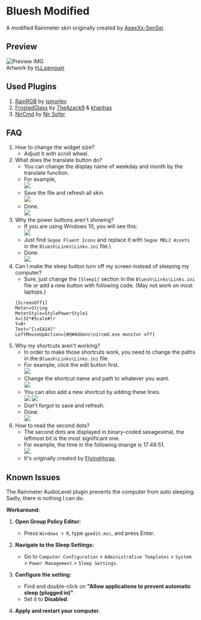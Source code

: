 # Bluesh Modified
 A modified Rainmeter skin originally created by [ApexXx-SenSei](https://www.deviantart.com/apexxx-sensei).
 
## Preview
![Preview IMG](https://hackmd.io/_uploads/HJQKmq_ukx.jpg)\
Artwork by [HJ_penguin](https://www.pixiv.net/en/artworks/115226775)

## Used Plugins
1. [RainRGB](https://forum.rainmeter.net/viewtopic.php?f=18&t=6215) by [jsmorley](https://www.deviantart.com/jsmorley)
2. [FrostedGlass](https://github.com/khanhas/FrostedGlass) by [TheAzack9](github.com/TheAzack9) & [khanhas](https://github.com/khanhas)
3. [NirCmd](https://www.nirsoft.net/utils/nircmd.html) by [Nir Sofer](nirsoft.net)

## FAQ
1. How to change the widget size?
    * Adjust it with scroll wheel.
2. What does the translate button do?
    * You can change the display name of weekday and month by the translate function.
    * For example,\
    ![](https://hackmd.io/_uploads/BJG0Lc_dyl.png)
    * Save the file and refresh all skin.\
    ![](https://hackmd.io/_uploads/r1QdDcOuJg.png)
    * Done.\
    ![](https://hackmd.io/_uploads/r10BN5OuJe.png)
3. Why the power buttons aren't showing?
    * If you are using Windows 10, you will see this:\
    ![](https://hackmd.io/_uploads/H1LN_oXxkl.png)
    * Just find `Segoe Fluent Icons` and replace it with `Segoe MDL2 Assets` in the `Bluesh\Links\Links.ini` file.\
    * Done.\
    ![](https://hackmd.io/_uploads/SyPIuiQe1x.png)
4. Can I make the sleep button turn off my screen instead of sleeping my computer?
    * Sure, just change the `[Sleep1]` section in the `Bluesh\Links\Links.ini` file or add a new button with following code. (May not work on most laptops.)
    ```
    [ScreenOff1]
    Meter=String
    MeterStyle=StylePowerStyle1
    X=(32*#Scale#)r
    Y=0r
    Text="[\xEA14]"
    LeftMouseUpAction=[#@#Addons\nircmd.exe monitor off]
    ```
5. Why my shortcuts aren't working?
    * In order to make those shortcuts work, you need to change the paths in the `Bluesh\Links\Links.ini` file.
    * For example, click the edit button first.\
    ![](https://hackmd.io/_uploads/B182wqudyx.png)
    * Change the shortcut name and path to whatever you want.\
    ![](https://i.imgur.com/RHlkJSE.png)
    * You can also add a new shortcut by adding these lines.\
    ![](https://i.imgur.com/VrLQBnP.png)
    ![](https://i.imgur.com/t5vJ1aw.png)
    * Don't forgot to save and refresh.
    * Done.\
    ![](https://i.imgur.com/cF7yE9g.png)    
6. How to read the second dots?
    * The second dots are displayed in binary-coded sexagesimal, the leftmost bit is the most significant one.
    * For example, the time in the following imange is 17:49:51.\
    ![](https://hackmd.io/_uploads/H119EsmlJg.png)
    * It's originally created by [FlyingHyrax](https://www.deviantart.com/flyinghyrax).

## Known Issues
The Rainmeter AudioLevel plugin prevents the computer from auto sleeping. Sadly, there is nothing I can do.

**Workaround:**
1. **Open Group Policy Editor:**
    - Press `Windows + R`, type `gpedit.msc`, and press Enter.
   
2. **Navigate to the Sleep Settings:**
    - Go to `Computer Configuration` > `Administrative Templates` > `System` > `Power Management` > `Sleep Settings`.
   
3. **Configure the setting:**
    - Find and double-click on **"Allow applications to prevent automatic sleep (plugged in)"**.
    - Set it to **Disabled**.
   
4. **Apply and restart your computer.**